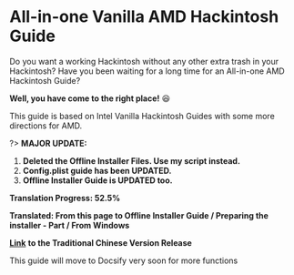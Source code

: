 # All-in-one Vanilla AMD Hackintosh Guide

Do you want a working Hackintosh without any other extra trash in your Hackintosh? Have you been waiting for a long time for an All-in-one AMD Hackintosh Guide?

**Well, you have come to the right place!** 😆 

This guide is based on Intel Vanilla Hackintosh Guides with some more directions for AMD.

?> **MAJOR UPDATE:** 
1. **Deleted the Offline Installer Files. Use my script instead.**
2. **Config.plist guide has been UPDATED.**
3. **Offline Installer Guide is UPDATED too.**

**Translation Progress: 52.5%**

**Translated: From this page to Offline Installer Guide / Preparing the installer - Part / From Windows**

[**Link**](https://kb.hackintoshisfun.ml/clover/v/traditional-chinese/) **to the Traditional Chinese Version Release**

This guide will move to Docsify very soon for more functions
